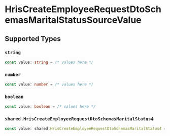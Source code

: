 # HrisCreateEmployeeRequestDtoSchemasMaritalStatusSourceValue


## Supported Types

### `string`

```typescript
const value: string = /* values here */
```

### `number`

```typescript
const value: number = /* values here */
```

### `boolean`

```typescript
const value: boolean = /* values here */
```

### `shared.HrisCreateEmployeeRequestDtoSchemasMaritalStatus4`

```typescript
const value: shared.HrisCreateEmployeeRequestDtoSchemasMaritalStatus4 = /* values here */
```

